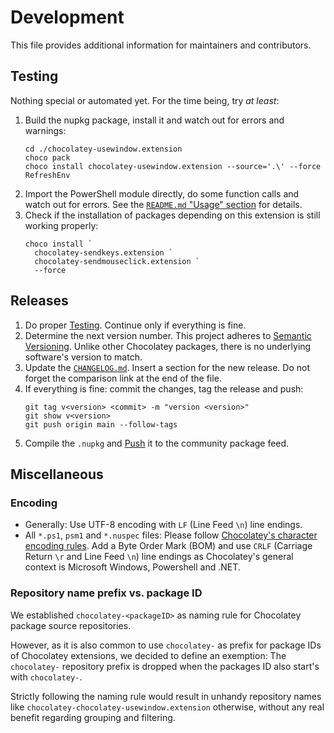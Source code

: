 # Development

This file provides additional information for maintainers and contributors.


## Testing

Nothing special or automated yet. For the time being, try *at least*:

1. Build the nupkg package, install it and watch out for errors and warnings:
   ```console
   cd ./chocolatey-usewindow.extension
   choco pack
   choco install chocolatey-usewindow.extension --source='.\' --force
   RefreshEnv
   ```
2. Import the PowerShell module directly, do some function calls and watch out for errors. See the [`README.md` "Usage" section](./README.md#usage) for details.
3. Check if the installation of packages depending on this extension is still working properly:
   ```console
   choco install `
     chocolatey-sendkeys.extension `
     chocolatey-sendmouseclick.extension `
     --force
   ```


## Releases

1. Do proper [Testing](#testing). Continue only if everything is fine.
2. Determine the next version number. This project adheres to [Semantic Versioning](https://semver.org/spec/v2.0.0.html). Unlike other Chocolatey packages, there is no underlying software's version to match.
3. Update the [`CHANGELOG.md`](./CHANGELOG.md). Insert a section for the new release. Do not forget the comparison link at the end of the file.
4. If everything is fine: commit the changes, tag the release and push:
   ```console
   git tag v<version> <commit> -m "version <version>"
   git show v<version>
   git push origin main --follow-tags
   ```
5. Compile the `.nupkg` and [Push](https://docs.chocolatey.org/en-us/create/commands/push) it to the community package feed.


## Miscellaneous

### Encoding

* Generally: Use UTF-8 encoding with `LF` (Line Feed `\n`) line endings.
* All `*.ps1`, `psm1` and `*.nuspec` files: Please follow [Chocolatey's character encoding rules](https://docs.chocolatey.org/en-us/create/create-packages#character-encoding). Add a Byte Order Mark (BOM) and use `CRLF` (Carriage Return `\r` and Line Feed `\n`) line endings as Chocolatey's general context is Microsoft Windows, Powershell and .NET.


### Repository name prefix vs. package ID

We established `chocolatey-<packageID>` as naming rule for Chocolatey package source repositories.

However, as it is also common to use `chocolatey-` as prefix for package IDs of Chocolatey extensions, we decided to define an exemption: The `chocolatey-` repository prefix is dropped when the packages ID also start's with `chocolatey-`.

Strictly following the naming rule would result in unhandy repository names like `chocolatey-chocolatey-usewindow.extension` otherwise, without any real benefit regarding grouping and filtering.
